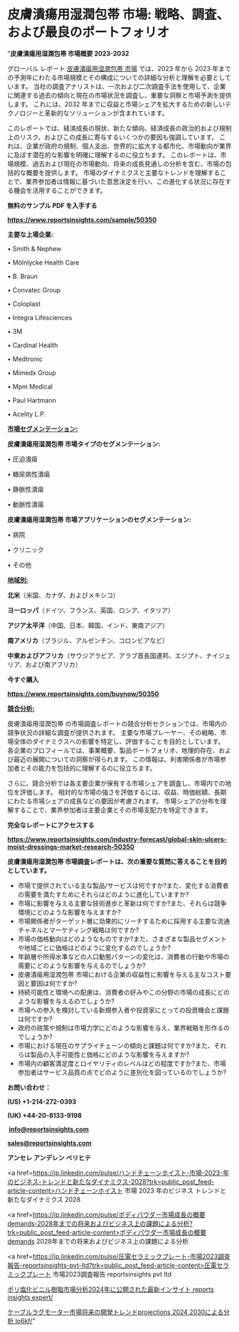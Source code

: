 # 皮膚潰瘍用湿潤包帯 市場: 戦略、調査、および最良のポートフォリオ

"<strong>皮膚潰瘍用湿潤包帯 市場概要 2023-2032</strong>

グローバル レポート <a href=https://www.reportsinsights.com/sample/50350>皮膚潰瘍用湿潤包帯 市場</a> では、2023 年から 2023 年までの予測年にわたる市場規模とその構成についての詳細な分析と理解を必要としています。 当社の調査アナリストは、一次および二次調査手法を使用して、企業に関連する過去の傾向と現在の市場状況を調査し、重要な洞察と市場予測を提供します。 これには、2032 年までに収益と市場シェアを拡大​​するための新しいテクノロジーと革新的なソリューションが含まれています。

このレポートでは、経済成長の現状、新たな傾向、経済成長の政治的および規制上のリスク、およびこの成長に寄与するいくつかの要因も強調しています。 これは、企業が政府の規制、個人支出、世界的に拡大する都市化、市場動向が業界に及ぼす潜在的な影響を明確に理解するのに役立ちます。 このレポートは、市場規模、過去および現在の市場動向、将来の成長見通しの分析を含む、市場の包括的な概要を提供します。 市場のダイナミクスと主要なトレンドを理解することで、業界参加者は情報に基づいた意思決定を行い、この進化する状況に存在する機会を活用することができます。

<strong><b>無料のサンプル PDF を入手する</b></strong>

<a href=https://www.reportsinsights.com/sample/50350><strong><u>https://www.reportsinsights.com/sample/50350</u></strong></a>

<strong>主要な上場企業:</strong>

• Smith & Nephew

• Mölnlycke Health Care

• B. Braun

• Convatec Group

• Coloplast

• Integra Lifesciences

• 3M

• Cardinal Health

• Medtronic

• Mimedx Group

• Mpm Medical

• Paul Hartmann

• Acelity L.P.

<strong><u>市場セグメンテーション</u></strong><strong><u>:</u></strong>

<strong>皮膚潰瘍用湿潤包帯 市場タイプのセグメンテーション:</strong>

• 圧迫潰瘍

• 糖尿病性潰瘍

• 静脈性潰瘍

• 動脈性潰瘍

<strong>皮膚潰瘍用湿潤包帯 市場アプリケーションのセグメンテーション:</strong>

• 病院

• クリニック

• その他

<strong><u>地域別</u></strong><strong><u>:</u></strong>

<strong>北米</strong>（米国、カナダ、およびメキシコ）

<strong>ヨーロッパ</strong>（ドイツ、フランス、英国、ロシア、イタリア）

<strong>アジア太平洋</strong>（中国、日本、韓国、インド、東南アジア）

<strong>南アメリカ</strong>（ブラジル、アルゼンチン、コロンビアなど）

<strong>中東およびアフリカ</strong>（サウジアラビア、アラブ首長国連邦、エジプト、ナイジェリア、および南アフリカ）

<strong>今すぐ購入</strong>

<a href=https://www.reportsinsights.com/buynow/50350><strong><u>https://www.reportsinsights.com/buynow/50350</u></strong></a>

<strong><u>競合分析:</u></strong>

皮膚潰瘍用湿潤包帯 の市場調査レポートの競合分析セクションでは、市場内の競争状況の詳細な調査が提供されます。 主要な市場プレーヤー、その戦略、市場全体のダイナミクスへの影響を特定し、評価することを目的としています。 各企業のプロフィールでは、事業概要、製品ポートフォリオ、地理的存在、および最近の展開についての洞察が得られます。 この情報は、利害関係者が市場参加者とその能力を包括的に理解するのに役立ちます。

さらに、競合分析では各主要企業が保有する市場シェアを調査し、市場内での地位を評価します。 相対的な市場の強さを評価するには、収益、時価総額、長期にわたる市場シェアの成長などの要因が考慮されます。 市場シェアの分布を理解することで、業界参加者は主要企業とその市場支配力を特定できます。

<strong>完全なレポートにアクセスする</strong>

<a href=https://www.reportsinsights.com/industry-forecast/global-skin-ulcers-moist-dressings-market-research-50350><strong><u><b>https://www.reportsinsights.com/industry-forecast/global-skin-ulcers-moist-dressings-market-research-50350</b></u></strong></a>

<strong><b>皮膚潰瘍用湿潤包帯 市場調査レポートは、次の重要な質問に答えることを目的としています。</b></strong>
<ul>
  <li>市場で提供されている主な製品/サービスは何ですか?また、変化する消費者の需要を満たすためにそれらはどのように進化していますか?</li>
  <li>市場に影響を与える主要な技術進歩と革新は何ですか?また、それらは競争環境にどのような影響を与えますか?</li>
  <li>市場関係者がターゲット層に効果的にリーチするために採用する主要な流通チャネルとマーケティング戦略は何ですか?</li>
  <li>市場の価格動向はどのようなものですか?また、さまざまな製品セグメントや地域ごとに価格はどのように変化するのでしょうか?</li>
  <li>年齢層や所得水準などの人口動態パターンの変化は、消費者の行動や市場の需要にどのような影響を与えるのでしょうか?</li>
  <li>皮膚潰瘍用湿潤包帯 市場における企業の収益性に影響を与える主なコスト要因と要因は何ですか?</li>
  <li>持続可能性と環境への配慮は、消費者の好みやこの分野の市場の成長にどのような影響を与えるのでしょうか?</li>
  <li>市場への参入を検討している新規参入者や投資家にとっての投資機会と課題は何ですか?</li>
  <li>政府の政策や規制は市場力学にどのような影響を与え、業界戦略を形作るのでしょうか?</li>
  <li>市場における現在のサプライチェーンの傾向と課題は何ですか?また、それらは製品の入手可能性と価格にどのような影響を与えますか?</li>
  <li>市場内の顧客満足度とロイヤリティのレベルはどの程度ですか?また、市場参加者はサービス品質の点でどのように差別化を図っているのでしょうか?</li>
</ul>
<strong>お問い合わせ：</strong>

<strong>(US) +1-214-272-0393</strong>

<strong>(UK) +44-20-8133-9198</strong>

<strong> </strong><a href=info@reportsinsights.com><strong><u>info@reportsinsights.com</u></strong></a>

<a href=sales@reportsinsights.com><strong><u>sales@reportsinsights.com</u></strong></a>

<strong>アンセレ アンデレン ベリヒテ</strong>

<a href=https://jp.linkedin.com/pulse/ハンドチェーンホイスト-市場-2023-年のビジネス-トレンドと新たなダイナミクス-2028?trk=public_post_feed-article-content>ハンドチェーンホイスト 市場 2023 年のビジネス トレンドと新たなダイナミクス 2028</a>

<a href=https://jp.linkedin.com/pulse/ボディパウダー市場成長の概要demands-2028年までの将来およびビジネス上の課題による分析?trk=public_post_feed-article-content>ボディパウダー市場成長の概要demands 2028年までの将来およびビジネス上の課題による分析</a>

<a href=https://jp.linkedin.com/pulse/圧電セラミックプレート-市場2023調査報告-reportsinsights-pvt-ltd?trk=public_post_feed-article-content>圧電セラミックプレート 市場2023調査報告 reportsinsights pvt ltd</a>

<a href=https://www.linkedin.com/pulse/ポリ塩化ビニル樹脂市場分析2024年に公開された最新インサイト-reports-insights-expert/>ポリ塩化ビニル樹脂市場分析2024年に公開された最新インサイト reports insights expert/</a>

<a href=https://www.linkedin.com/pulse/ケーブルラグモーター市場将来の開発トレンドprojections-2024-2030による分析-lo6kf/>ケーブルラグモーター市場将来の開発トレンドprojections 2024 2030による分析 lo6kf/</a>"

